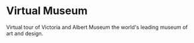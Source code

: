 Virtual Museum
==============

Virtual tour of Victoria and Albert Museum the world's leading museum of art and design.

